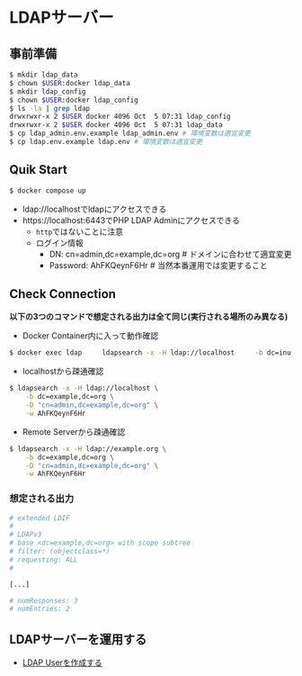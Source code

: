 # LDAPサーバー

## 事前準備

```sh
$ mkdir ldap_data
$ chown $USER:docker ldap_data
$ mkdir ldap_config
$ chown $USER:docker ldap_config
$ ls -la | grep ldap
drwxrwxr-x 2 $USER docker 4096 Oct  5 07:31 ldap_config
drwxrwxr-x 2 $USER docker 4096 Oct  5 07:31 ldap_data
$ cp ldap_admin.env.example ldap_admin.env # 環境変数は適宜変更
$ cp ldap.env.example ldap.env # 環境変数は適宜変更
```

## Quik Start

```sh
$ docker compose up
```

- ldap://localhostでldapにアクセスできる
- https://localhost:6443でPHP LDAP Adminにアクセスできる
  - `http`ではないことに注意
  - ログイン情報
    - DN: cn=admin,dc=example,dc=org # ドメインに合わせて適宜変更
    - Password: AhFKQeynF6Hr # 当然本番運用では変更すること

## Check Connection

**以下の3つのコマンドで想定される出力は全て同じ(実行される場所のみ異なる)**

- Docker Container内に入って動作確認

```sh
$ docker exec ldap     ldapsearch -x -H ldap://localhost     -b dc=inu,dc=tail869d5,dc=ts,dc=net     -D "cn=admin,dc=inu,dc=tail869d5,dc=ts,dc=net"     -w WcEshXgcdpUY
```

- localhostから疎通確認

```sh
$ ldapsearch -x -H ldap://localhost \
    -b dc=example,dc=org \
    -D "cn=admin,dc=example,dc=org" \
    -w AhFKQeynF6Hr
```

- Remote Serverから疎通確認

```sh
$ ldapsearch -x -H ldap://example.org \
    -b dc=example,dc=org \
    -D "cn=admin,dc=example,dc=org" \
    -w AhFKQeynF6Hr
```

### 想定される出力

```sh
# extended LDIF
#
# LDAPv3
# base <dc=example,dc=org> with scope subtree
# filter: (objectclass=*)
# requesting: ALL
#

[...]

# numResponses: 3
# numEntries: 2
```

## LDAPサーバーを運用する

- [LDAP Userを作成する](./ldif_sample/README.md)
